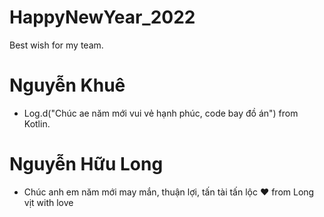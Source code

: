 # HappyNewYear_2022
Best wish for my team.


# Nguyễn Khuê
  * Log.d("Chúc ae năm mới vui vẻ hạnh phúc, code bay đồ án") from Kotlin.

# Nguyễn Hữu Long
  * Chúc anh em năm mới may mắn, thuận lợi, tấn tài tấn lộc ♥ from Long vịt with love